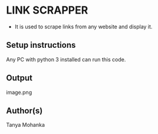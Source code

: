# LINK SCRAPPER


- It is used to scrape links from any website and display it.


## Setup instructions

Any PC with python 3 installed can run this code.


## Output
image.png

## Author(s)

Tanya Mohanka

